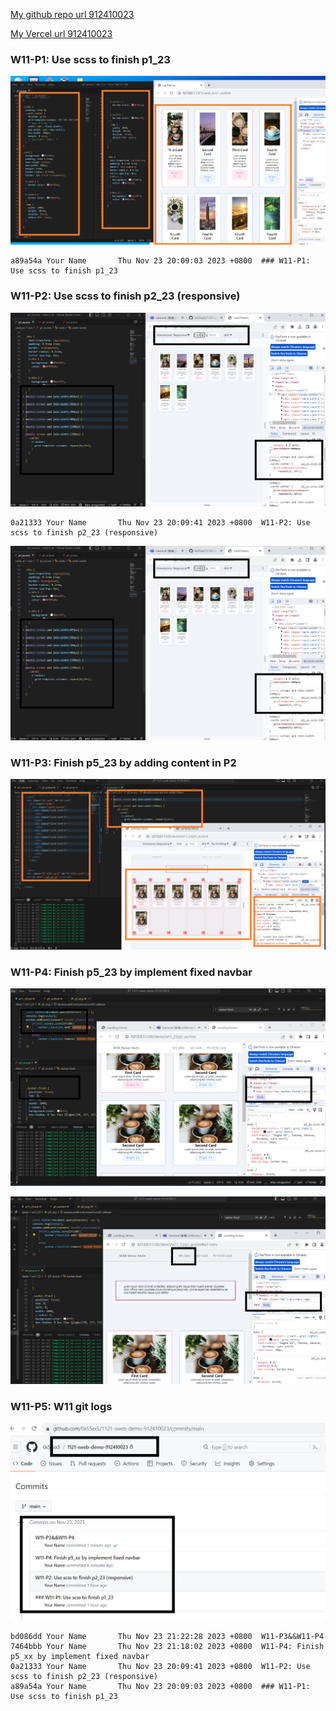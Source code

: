 [My github repo url 912410023](https://github.com/0x55xx5)

[My Vercel url 912410023](https://1121-sweb-demo-912410023.vercel.app/)

### W11-P1: Use scss to finish p1_23

![](w11-p1.png)

```
a89a54a Your Name       Thu Nov 23 20:09:03 2023 +0800  ### W11-P1: Use scss to finish p1_23
```

### W11-P2: Use scss to finish p2_23 (responsive)

![](w11-p2.png)

```
0a21333 Your Name       Thu Nov 23 20:09:41 2023 +0800  W11-P2: Use scss to finish p2_23 (responsive)
```

![](w11-p2.png)

### W11-P3: Finish p5_23 by adding content in P2

![](w11-p3.png)

### W11-P4: Finish p5_23 by implement fixed navbar

![](w11-p4-1.png)

![](w11-p4-2.png)

### W11-P5: W11 git logs

![](w11-p5.png)

```
bd086dd Your Name       Thu Nov 23 21:22:28 2023 +0800  W11-P3&&W11-P4
7464bbb Your Name       Thu Nov 23 21:18:02 2023 +0800  W11-P4: Finish p5_xx by implement fixed navbar
0a21333 Your Name       Thu Nov 23 20:09:41 2023 +0800  W11-P2: Use scss to finish p2_23 (responsive)
a89a54a Your Name       Thu Nov 23 20:09:03 2023 +0800  ### W11-P1: Use scss to finish p1_23
```
